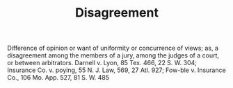 ---
title: Disagreement
letter: D
permalink: "/definitions/bld-disagreement.html"
body: Difference of opinion or want of uniformity or concurrence of views; as, a disagreement
  among the members of a jury, among the judges of a court, or between arbitrators.
  Darnell v. Lyon, 85 Tex. 466, 22 S. W. 304; Insurance Co. v. poying, 55 N. J. Law,
  569, 27 Atl. 927; Fow-ble v. Insurance Co., 106 Mo. App. 527, 81 S. W. 485
published_at: '2018-07-07'
source: Black's Law Dictionary 2nd Ed (1910)
layout: post
---